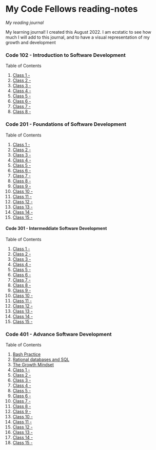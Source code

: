 # My Code Fellows reading-notes
*My reading journal*

My learning journal! I created this August 2022. I am ecstatic to see how much I will add to this journal, and to have a visual representation of my growth and development

### Code 102 - Introduction to Software Development

Table of Contents

1. [Class 1 -](./class1-readingnotes.md)
2. [Class 2 -](./class2-readingnotes.md)
3. [Class 3 -](./class3-readingnotes.md)
4. [Class 4 -](./class4-readingnotes.md)
5. [Class 5 -](./class5-readingnotes.md)
6. [Class 6 -](./class6-readingnotes.md)
7. [Class 7 -](./class7-readingnotes.md)
8. [Class 8 -](./class8-readingnotes.md)

### Code 201 - Foundations of Software Development

Table of Contents

1. [Class 1 -](./class01-reading-note.md)
2. [Class 2 -](./class02-reading-note.md)
3. [Class 3 -](./class03-reading-note.md)
4. [Class 4 -](./class04-reading-note.md)
5. [Class 5 -](./class05-reading-note.md)
6. [Class 6 -](./class06-reading-note.md)
7. [Class 7 -](./class07-reading-note.md)
8. [Class 8 -](./class08-reading-note.md)
9. [Class 9 -](./class09-reading-note.md)
10. [Class 10 -](./class10-reading-note.md)
11. [Class 11 -](./class11-reading-note.md)
12. [Class 12 -](./class12-reading-note.md)
13. [Class 13 -](./class13-reading-note.md)
14. [Class 14 -](./class14-reading-note.md)
15. [Class 15 -](./class14B-reading-note.md)



#### Code 301 - Intermeddiate Software Development

Table of Contents

1. [Class 1 -](./class01-reading-notes.md)
2. [Class 2 -](./class02-reading-notes.md)
3. [Class 3 -](./class03-reading-notes.md)
4. [Class 4 -](./class04-reading-notes.md)
5. [Class 5 -](./class05-reading-notes.md)
6. [Class 6 -](./class06-reading-notes.md)
7. [Class 7 -](./class07-reading-notes.md)
8. [Class 8 -](./class08-reading-notes.md)
9. [Class 9 -](./class09-reading-notes.md)
10. [Class 10 -](./class10-reading-notes.md)
11. [Class 11 -](./class11-reading-notes.md)
12. [Class 12 -](./class12-reading-notes.md) 
13. [Class 13 -](./class13-reading-notes.md)
14. [Class 14 -](./class14-reading-notes.md)
15. [Class 15 -](./class15-reading-notes.md) 


### Code 401 - Advance Software Development

Table of Contents

1. [Bash Practice](./bash-practice-reading-notes.md)
2. [Rational databases and SQL](./sql-reading-notes.md)
3. [The Growth Mindset](./growth-mindset-reading-notes.md) 
4. [Class 1 -](./class001-reading-notes.md)
5. [Class 2 -]()
6. [Class 3 -]()
7. [Class 4 -]()
8. [Class 5 -]()
9. [Class 6 -]()
10. [Class 7 -]()
11. [Class 8 -]()
12. [Class 9 -]()
13. [Class 10 -]()
14. [Class 11 -]()
15. [Class 12 -]()
16. [Class 13 -]()
17. [Class 14 -]()
18. [Class 15 -]()
